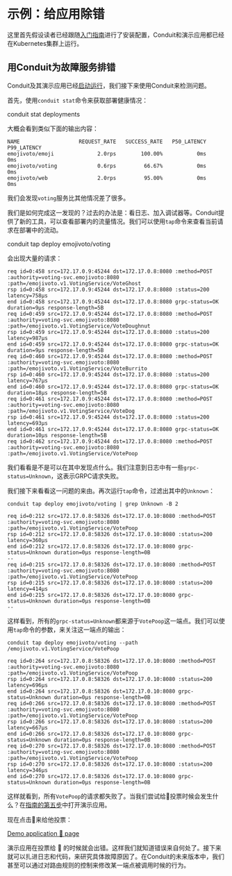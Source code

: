 # 示例：给应用除错

这里首先假设读者已经跟随[入门指南](../getting-started)进行了安装配置，Conduit和演示应用都已经在Kubernetes集群上运行。

## 用Conduit为故障服务排错

Conduit及其演示应用已经[启动运行](../getting-started)，我们接下来使用Conduit来检测问题。

首先，使用`conduit stat`命令来获取部署健康情况：

  conduit stat deployments

大概会看到类似下面的输出内容：

```
NAME                   REQUEST_RATE   SUCCESS_RATE   P50_LATENCY   P99_LATENCY
emojivoto/emoji              2.0rps        100.00%           0ms           0ms
emojivoto/voting             0.6rps         66.67%           0ms           0ms
emojivoto/web                2.0rps         95.00%           0ms           0ms
```

我们会发现`voting`服务比其他情况差了很多。

我们是如何完成这一发现的？过去的办法是：看日志、加入调试器等。Conduit提供了新的工具，可以查看部署内的流量情况。我们可以使用`tap`命令来查看当前请求在部署中的流动。

  conduit tap deploy emojivoto/voting

会出现大量的请求：

```
req id=0:458 src=172.17.0.9:45244 dst=172.17.0.8:8080 :method=POST :authority=voting-svc.emojivoto:8080 :path=/emojivoto.v1.VotingService/VoteGhost
rsp id=0:458 src=172.17.0.9:45244 dst=172.17.0.8:8080 :status=200 latency=758µs
end id=0:458 src=172.17.0.9:45244 dst=172.17.0.8:8080 grpc-status=OK duration=9µs response-length=5B
req id=0:459 src=172.17.0.9:45244 dst=172.17.0.8:8080 :method=POST :authority=voting-svc.emojivoto:8080 :path=/emojivoto.v1.VotingService/VoteDoughnut
rsp id=0:459 src=172.17.0.9:45244 dst=172.17.0.8:8080 :status=200 latency=987µs
end id=0:459 src=172.17.0.9:45244 dst=172.17.0.8:8080 grpc-status=OK duration=9µs response-length=5B
req id=0:460 src=172.17.0.9:45244 dst=172.17.0.8:8080 :method=POST :authority=voting-svc.emojivoto:8080 :path=/emojivoto.v1.VotingService/VoteBurrito
rsp id=0:460 src=172.17.0.9:45244 dst=172.17.0.8:8080 :status=200 latency=767µs
end id=0:460 src=172.17.0.9:45244 dst=172.17.0.8:8080 grpc-status=OK duration=18µs response-length=5B
req id=0:461 src=172.17.0.9:45244 dst=172.17.0.8:8080 :method=POST :authority=voting-svc.emojivoto:8080 :path=/emojivoto.v1.VotingService/VoteDog
rsp id=0:461 src=172.17.0.9:45244 dst=172.17.0.8:8080 :status=200 latency=693µs
end id=0:461 src=172.17.0.9:45244 dst=172.17.0.8:8080 grpc-status=OK duration=10µs response-length=5B
req id=0:462 src=172.17.0.9:45244 dst=172.17.0.8:8080 :method=POST :authority=voting-svc.emojivoto:8080 :path=/emojivoto.v1.VotingService/VotePoop
```

我们看看是不是可以在其中发现点什么。我们注意到日志中有一些`grpc-status=Unknown`，这表示GRPC请求失败。

我们接下来看看这一问题的来由。再次运行`tap`命令，过滤出其中的`Unknown`：

```
conduit tap deploy emojivoto/voting | grep Unknown -B 2

req id=0:212 src=172.17.0.8:58326 dst=172.17.0.10:8080 :method=POST :authority=voting-svc.emojivoto:8080 :path=/emojivoto.v1.VotingService/VotePoop
rsp id=0:212 src=172.17.0.8:58326 dst=172.17.0.10:8080 :status=200 latency=360µs
end id=0:212 src=172.17.0.8:58326 dst=172.17.0.10:8080 grpc-status=Unknown duration=0µs response-length=0B
--
req id=0:215 src=172.17.0.8:58326 dst=172.17.0.10:8080 :method=POST :authority=voting-svc.emojivoto:8080 :path=/emojivoto.v1.VotingService/VotePoop
rsp id=0:215 src=172.17.0.8:58326 dst=172.17.0.10:8080 :status=200 latency=414µs
end id=0:215 src=172.17.0.8:58326 dst=172.17.0.10:8080 grpc-status=Unknown duration=0µs response-length=0B
--
```

这样看到，所有的`grpc-status=Unknown`都来源于`VotePoop`这一端点。我们可以使用`tap`命令的参数，来关注这一端点的输出：

```
conduit tap deploy emojivoto/voting --path /emojivoto.v1.VotingService/VotePoop

req id=0:264 src=172.17.0.8:58326 dst=172.17.0.10:8080 :method=POST :authority=voting-svc.emojivoto:8080 :path=/emojivoto.v1.VotingService/VotePoop
rsp id=0:264 src=172.17.0.8:58326 dst=172.17.0.10:8080 :status=200 latency=696µs
end id=0:264 src=172.17.0.8:58326 dst=172.17.0.10:8080 grpc-status=Unknown duration=0µs response-length=0B
req id=0:266 src=172.17.0.8:58326 dst=172.17.0.10:8080 :method=POST :authority=voting-svc.emojivoto:8080 :path=/emojivoto.v1.VotingService/VotePoop
rsp id=0:266 src=172.17.0.8:58326 dst=172.17.0.10:8080 :status=200 latency=667µs
end id=0:266 src=172.17.0.8:58326 dst=172.17.0.10:8080 grpc-status=Unknown duration=0µs response-length=0B
req id=0:270 src=172.17.0.8:58326 dst=172.17.0.10:8080 :method=POST :authority=voting-svc.emojivoto:8080 :path=/emojivoto.v1.VotingService/VotePoop
rsp id=0:270 src=172.17.0.8:58326 dst=172.17.0.10:8080 :status=200 latency=346µs
end id=0:270 src=172.17.0.8:58326 dst=172.17.0.10:8080 grpc-status=Unknown duration=0µs response-length=0B
```

这样就看到，所有`VotePoop`的请求都失败了。当我们尝试给💩投票时候会发生什么？在[指南的第五步](../getting-started/#step-five)中打开演示应用。

现在点击💩来给他投票：

[Demo application 💩 page](images/emojivoto-poop.png)

演示应用在投票给 💩 的时候就会出错。这样我们就知道错误来自何处了。接下来就可以扎进日志和代码，来研究具体故障原因了。在Conduit的未来版本中，我们甚至可以通过对路由规则的控制来修改某一端点被调用时候的行为。
